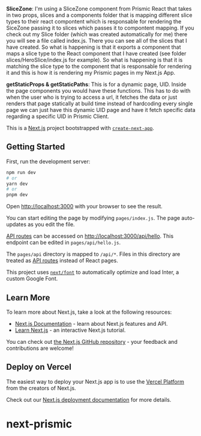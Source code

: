 **SliceZone**: I'm using a SliceZone component from Prismic React that takes in two props, slices and a components folder that is mapping different slice types to their react compontent which is responsable for rendering the SiceZone passing it to slices which passes it to compontent mapping. If you check out my Slice folder (which was created automatically for me) there you will see a file called index.js. There you can see all of the slices that I have created. So what is happening is that it exports a component that maps a slice type to the React component that I have created (see folder slices/HeroSlice/index.js for example). So what is happening is that it is matching the slice type to the component that is responsable for rendering it and this is how it is rendering my Prismic pages in my Next.js App.

**getStaticProps & getStaticPaths**: This is for a dynamic page, UID. Inside the page components you would have these functions. This has to do with when the user who is trying to access a url, it fetches the data or just renders that page statically at build time instead of hardcoding every single page we can just have this dynamic UID page and have it fetch specific data regarding a specific UID in Prismic Client.


This is a [Next.js](https://nextjs.org/) project bootstrapped with [`create-next-app`](https://github.com/vercel/next.js/tree/canary/packages/create-next-app).

## Getting Started

First, run the development server:

```bash
npm run dev
# or
yarn dev
# or
pnpm dev
```

Open [http://localhost:3000](http://localhost:3000) with your browser to see the result.

You can start editing the page by modifying `pages/index.js`. The page auto-updates as you edit the file.

[API routes](https://nextjs.org/docs/api-routes/introduction) can be accessed on [http://localhost:3000/api/hello](http://localhost:3000/api/hello). This endpoint can be edited in `pages/api/hello.js`.

The `pages/api` directory is mapped to `/api/*`. Files in this directory are treated as [API routes](https://nextjs.org/docs/api-routes/introduction) instead of React pages.

This project uses [`next/font`](https://nextjs.org/docs/basic-features/font-optimization) to automatically optimize and load Inter, a custom Google Font.

## Learn More

To learn more about Next.js, take a look at the following resources:

- [Next.js Documentation](https://nextjs.org/docs) - learn about Next.js features and API.
- [Learn Next.js](https://nextjs.org/learn) - an interactive Next.js tutorial.

You can check out [the Next.js GitHub repository](https://github.com/vercel/next.js/) - your feedback and contributions are welcome!

## Deploy on Vercel

The easiest way to deploy your Next.js app is to use the [Vercel Platform](https://vercel.com/new?utm_medium=default-template&filter=next.js&utm_source=create-next-app&utm_campaign=create-next-app-readme) from the creators of Next.js.

Check out our [Next.js deployment documentation](https://nextjs.org/docs/deployment) for more details.
# next-prismic

